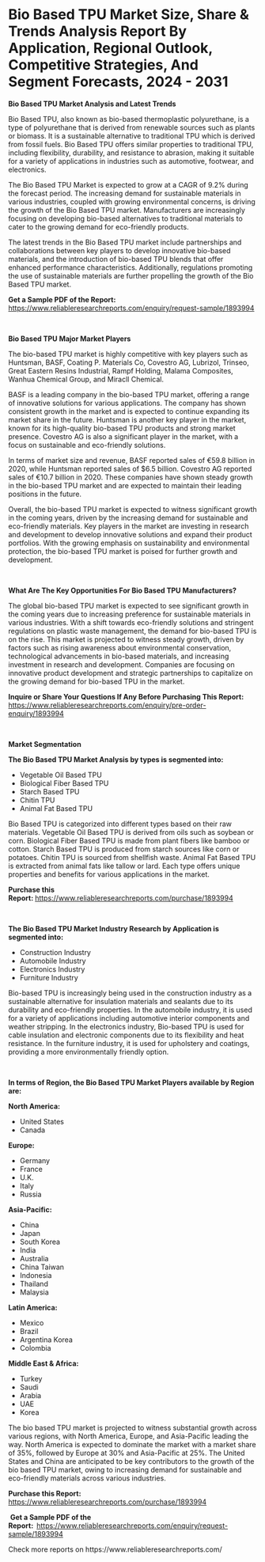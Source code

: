 <p><h1>Bio Based TPU Market Size, Share & Trends Analysis Report By Application, Regional Outlook, Competitive Strategies, And Segment Forecasts, 2024 - 2031</h1></p><p><strong>Bio Based TPU Market Analysis and Latest Trends</strong></p>
<p><p>Bio Based TPU, also known as bio-based thermoplastic polyurethane, is a type of polyurethane that is derived from renewable sources such as plants or biomass. It is a sustainable alternative to traditional TPU which is derived from fossil fuels. Bio Based TPU offers similar properties to traditional TPU, including flexibility, durability, and resistance to abrasion, making it suitable for a variety of applications in industries such as automotive, footwear, and electronics.</p><p>The Bio Based TPU Market is expected to grow at a CAGR of 9.2% during the forecast period. The increasing demand for sustainable materials in various industries, coupled with growing environmental concerns, is driving the growth of the Bio Based TPU market. Manufacturers are increasingly focusing on developing bio-based alternatives to traditional materials to cater to the growing demand for eco-friendly products.</p><p>The latest trends in the Bio Based TPU market include partnerships and collaborations between key players to develop innovative bio-based materials, and the introduction of bio-based TPU blends that offer enhanced performance characteristics. Additionally, regulations promoting the use of sustainable materials are further propelling the growth of the Bio Based TPU market.</p></p>
<p><strong>Get a Sample PDF of the Report:&nbsp;</strong> <a href="https://www.reliableresearchreports.com/enquiry/request-sample/1893994">https://www.reliableresearchreports.com/enquiry/request-sample/1893994</a></p>
<p>&nbsp;</p>
<p><strong>Bio Based TPU Major Market Players</strong></p>
<p><p>The bio-based TPU market is highly competitive with key players such as Huntsman, BASF, Coating P. Materials Co, Covestro AG, Lubrizol, Trinseo, Great Eastern Resins Industrial, Rampf Holding, Malama Composites, Wanhua Chemical Group, and Miracll Chemical.</p><p>BASF is a leading company in the bio-based TPU market, offering a range of innovative solutions for various applications. The company has shown consistent growth in the market and is expected to continue expanding its market share in the future. Huntsman is another key player in the market, known for its high-quality bio-based TPU products and strong market presence. Covestro AG is also a significant player in the market, with a focus on sustainable and eco-friendly solutions.</p><p>In terms of market size and revenue, BASF reported sales of €59.8 billion in 2020, while Huntsman reported sales of $6.5 billion. Covestro AG reported sales of €10.7 billion in 2020. These companies have shown steady growth in the bio-based TPU market and are expected to maintain their leading positions in the future.</p><p>Overall, the bio-based TPU market is expected to witness significant growth in the coming years, driven by the increasing demand for sustainable and eco-friendly materials. Key players in the market are investing in research and development to develop innovative solutions and expand their product portfolios. With the growing emphasis on sustainability and environmental protection, the bio-based TPU market is poised for further growth and development.</p></p>
<p>&nbsp;</p>
<p><strong>What Are The Key Opportunities For Bio Based TPU Manufacturers?</strong></p>
<p><p>The global bio-based TPU market is expected to see significant growth in the coming years due to increasing preference for sustainable materials in various industries. With a shift towards eco-friendly solutions and stringent regulations on plastic waste management, the demand for bio-based TPU is on the rise. This market is projected to witness steady growth, driven by factors such as rising awareness about environmental conservation, technological advancements in bio-based materials, and increasing investment in research and development. Companies are focusing on innovative product development and strategic partnerships to capitalize on the growing demand for bio-based TPU in the market.</p></p>
<p><strong>Inquire or Share Your Questions If Any Before Purchasing This Report:</strong> <a href="https://www.reliableresearchreports.com/enquiry/pre-order-enquiry/1893994">https://www.reliableresearchreports.com/enquiry/pre-order-enquiry/1893994</a></p>
<p>&nbsp;</p>
<p><strong>Market Segmentation</strong></p>
<p><strong>The Bio Based TPU Market Analysis by types is segmented into:</strong></p>
<p><ul><li>Vegetable Oil Based TPU</li><li>Biological Fiber Based TPU</li><li>Starch Based TPU</li><li>Chitin TPU</li><li>Animal Fat Based TPU</li></ul></p>
<p><p>Bio Based TPU is categorized into different types based on their raw materials. Vegetable Oil Based TPU is derived from oils such as soybean or corn. Biological Fiber Based TPU is made from plant fibers like bamboo or cotton. Starch Based TPU is produced from starch sources like corn or potatoes. Chitin TPU is sourced from shellfish waste. Animal Fat Based TPU is extracted from animal fats like tallow or lard. Each type offers unique properties and benefits for various applications in the market.</p></p>
<p><strong>Purchase this Report:&nbsp;</strong><a href="https://www.reliableresearchreports.com/purchase/1893994">https://www.reliableresearchreports.com/purchase/1893994</a></p>
<p>&nbsp;</p>
<p><strong>The Bio Based TPU Market Industry Research by Application is segmented into:</strong></p>
<p><ul><li>Construction Industry</li><li>Automobile Industry</li><li>Electronics Industry</li><li>Furniture Industry</li></ul></p>
<p><p>Bio-based TPU is increasingly being used in the construction industry as a sustainable alternative for insulation materials and sealants due to its durability and eco-friendly properties. In the automobile industry, it is used for a variety of applications including automotive interior components and weather stripping. In the electronics industry, Bio-based TPU is used for cable insulation and electronic components due to its flexibility and heat resistance. In the furniture industry, it is used for upholstery and coatings, providing a more environmentally friendly option.</p></p>
<p>&nbsp;</p>
<p><strong>In terms of Region, the Bio Based TPU Market Players available by Region are:</strong></p>
<p>
    <p> <strong> North America: </strong>
        <ul>
            <li>United States</li>
            <li>Canada</li>
        </ul>
        </p> 
    <p> <strong> Europe: </strong>
        <ul>
            <li>Germany</li>
            <li>France</li>
            <li>U.K.</li>
            <li>Italy</li>
            <li>Russia</li>
        </ul>
        </p> 
    <p> <strong> Asia-Pacific: </strong>
        <ul>
            <li>China</li>
            <li>Japan</li>
            <li>South Korea</li>
            <li>India</li>
            <li>Australia</li>
            <li>China Taiwan</li>
            <li>Indonesia</li>
            <li>Thailand</li>
            <li>Malaysia</li>
        </ul>
        </p> 
    <p> <strong> Latin America: </strong>
        <ul>
            <li>Mexico</li>
            <li>Brazil</li>
            <li>Argentina Korea</li>
            <li>Colombia</li>
        </ul>
        </p> 
    <p> <strong> Middle East & Africa: </strong>
        <ul>
            <li>Turkey</li>
            <li>Saudi</li>
            <li>Arabia</li>
            <li>UAE</li>
            <li>Korea</li>
        </ul>
    </p>
    </p>
<p><p>The bio based TPU market is projected to witness substantial growth across various regions, with North America, Europe, and Asia-Pacific leading the way. North America is expected to dominate the market with a market share of 35%, followed by Europe at 30% and Asia-Pacific at 25%. The United States and China are anticipated to be key contributors to the growth of the bio based TPU market, owing to increasing demand for sustainable and eco-friendly materials across various industries.</p></p>
<p><strong>Purchase this Report: </strong><a href="https://www.reliableresearchreports.com/purchase/1893994">https://www.reliableresearchreports.com/purchase/1893994</a></p>
<p>&nbsp;<strong>Get a Sample PDF of the Report:&nbsp;&nbsp;</strong><a href="https://www.reliableresearchreports.com/enquiry/request-sample/1893994">https://www.reliableresearchreports.com/enquiry/request-sample/1893994</a></p>
<p><strong></strong></p>
<p>Check more reports on https://www.reliableresearchreports.com/</p>
